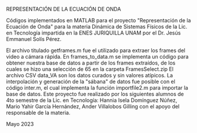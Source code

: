 REPRESENTACIÓN DE LA ECUACIÓN DE ONDA

Códigos implementados en MATLAB para el proyecto "Representación de la Ecuación de Onda" para la materia Dinámica de Sistemas Físicos de la Lic. en Tecnología impartida en la ENES JURIQUILLA UNAM por el Dr. Jesús Emmanuel Solís Pérez.

El archivo titulado getframes.m fue el utilizado para extraer los frames del video a cámara rápida.
En frames_to_data.m se implementa un código para obtener nuestra base de datos a partir de los frames extraídos, de los cuales se hizo una selección de 65 en la carpeta FramesSelect.zip
El archivo CSV data_VA son los datos curados y sin valores atípicos.
La interpolación y generación de la "sábana" de datos fue posible con el código inter.m, el cual implementa la función importfile2.m para importar la base de datos.
Este proyecto fue realizado por los siguientes alumnos de 4to semestre de la Lic. en Tecnología: Hannia Isela Domínguez Núñez, Mario Yahir García Hernández, Ander Villalobos Gilling con el apoyo del responsable de la materia.

Mayo 2023
